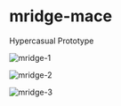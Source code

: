 # mridge-mace
 Hypercasual Prototype

 

 
![mridge-1](https://github.com/aykutserbest/mridge-mace/assets/42496816/e0ff6afc-c92e-4d21-89a6-4ee9b9fe3609)

![mridge-2](https://github.com/aykutserbest/mridge-mace/assets/42496816/f2e7f8ba-3dae-4ab6-8672-73dbc84d24b9)

![mridge-3](https://github.com/aykutserbest/mridge-mace/assets/42496816/136ec63b-46f0-46d7-8804-cb7198ddca4f)
